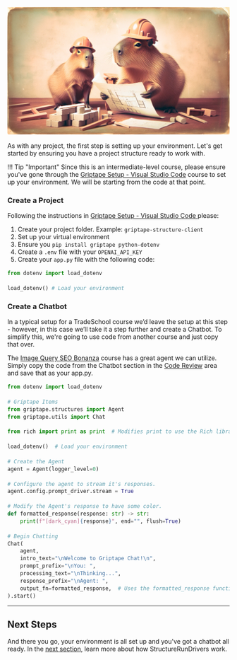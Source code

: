 ![Capybara Building](assets/capybara_building.webp)

As with any project, the first step is setting up your environment. Let's get started by ensuring you have a project structure ready to work with.

!!! Tip "Important"
    Since this is an intermediate-level course, please ensure you've gone through the [Griptape Setup - Visual Studio Code](../../setup/index.md) course to set up your environment. We will be starting from the code at that point.

### Create a Project

Following the instructions in [Griptape Setup - Visual Studio Code ](../../setup/01_setting_up_environment.md) please:

1. Create your project folder. Example: `griptape-structure-client`
2. Set up your virtual environment
3. Ensure you `pip install griptape python-dotenv`
4. Create a `.env` file with your `OPENAI_API_KEY`
5. Create your `app.py` file with the following code:

```python title="app.py" linenums="1"
from dotenv import load_dotenv

load_dotenv() # Load your environment
```

### Create a Chatbot

In a typical setup for a TradeSchool course we’d leave the setup at this step - however, in this case we’ll take it a step further and create a Chatbot. To simplify this, we're going to use code from another course and just copy that over. 

The [Image Query SEO Bonanza](../image-query/01_setup.md) course has a great agent we can utilize. Simply copy the code from the Chatbot section in the [Code Review](../image-query/02_chatbot.md#code-review) area and save that as your app.py.

```python PYTEST_CHECK title="app.py" linenums="1"
from dotenv import load_dotenv

# Griptape Items
from griptape.structures import Agent
from griptape.utils import Chat

from rich import print as print  # Modifies print to use the Rich library

load_dotenv()  # Load your environment

# Create the Agent
agent = Agent(logger_level=0)

# Configure the agent to stream it's responses.
agent.config.prompt_driver.stream = True

# Modify the Agent's response to have some color.
def formatted_response(response: str) -> str:
    print(f"[dark_cyan]{response}", end="", flush=True)

# Begin Chatting
Chat(
    agent,
    intro_text="\nWelcome to Griptape Chat!\n",
    prompt_prefix="\nYou: ",
    processing_text="\nThinking...",
    response_prefix="\nAgent: ",
    output_fn=formatted_response,  # Uses the formatted_response function
).start()
```

---
## Next Steps
And there you go, your environment is all set up and you've got a chatbot all ready. In the [next section](02_concepts.md), learn more about how StructureRunDrivers work.
